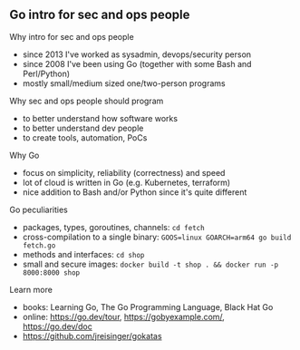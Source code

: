 Go intro for sec and ops people
-------------------------------

Why intro for sec and ops people

* since 2013 I've worked as sysadmin, devops/security person
* since 2008 I've been using Go (together with some Bash and Perl/Python)
* mostly small/medium sized one/two-person programs

Why sec and ops people should program

* to better understand how software works
* to better understand dev people
* to create tools, automation, PoCs

Why Go

* focus on simplicity, reliability (correctness) and speed
* lot of cloud is written in Go (e.g. Kubernetes, terraform)
* nice addition to Bash and/or Python since it's quite different

Go peculiarities

* packages, types, goroutines, channels: `cd fetch`
* cross-compilation to a single binary: `GOOS=linux GOARCH=arm64 go build fetch.go`
* methods and interfaces: `cd shop`
* small and secure images: `docker build -t shop . && docker run -p 8000:8000 shop`

Learn more

* books: Learning Go, The Go Programming Language, Black Hat Go
* online: https://go.dev/tour, https://gobyexample.com/, https://go.dev/doc
* https://github.com/jreisinger/gokatas